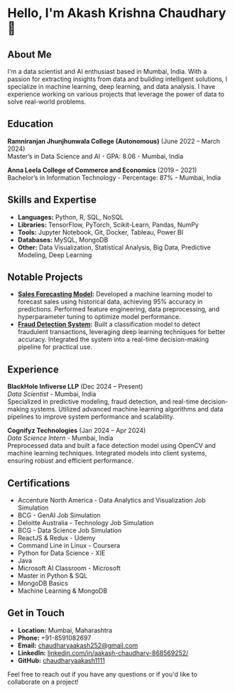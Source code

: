 # Hello, I'm Akash Krishna Chaudhary 👋

## About Me
I'm a data scientist and AI enthusiast based in Mumbai, India. With a passion for extracting insights from data and building intelligent solutions, I specialize in machine learning, deep learning, and data analysis. I have experience working on various projects that leverage the power of data to solve real-world problems.

## Education
**Ramniranjan Jhunjhunwala College (Autonomous)** (June 2022 – March 2024)  
Master’s in Data Science and AI - GPA: 8.06 - Mumbai, India

**Anna Leela College of Commerce and Economics** (2019 – 2021)  
Bachelor’s in Information Technology - Percentage: 87% - Mumbai, India

## Skills and Expertise
- **Languages:** Python, R, SQL, NoSQL
- **Libraries:** TensorFlow, PyTorch, Scikit-Learn, Pandas, NumPy
- **Tools:** Jupyter Notebook, Git, Docker, Tableau, Power BI
- **Databases:** MySQL, MongoDB
- **Other:** Data Visualization, Statistical Analysis, Big Data, Predictive Modeling, Deep Learning

## Notable Projects
- **[Sales Forecasting Model](https://github.com/chaudharyaakash1111/sales-forecasting-model):** Developed a machine learning model to forecast sales using historical data, achieving 95% accuracy in predictions. Performed feature engineering, data preprocessing, and hyperparameter tuning to optimize model performance.
- **[Fraud Detection System](https://github.com/chaudharyaakash1111/fraud-detection-system):** Built a classification model to detect fraudulent transactions, leveraging deep learning techniques for better accuracy. Integrated the system into a real-time decision-making pipeline for practical use.

## Experience
**BlackHole Infiverse LLP** (Dec 2024 – Present)  
*Data Scientist* - Mumbai, India  
Specialized in predictive modeling, fraud detection, and real-time decision-making systems. Utilized advanced machine learning algorithms and data pipelines to improve system performance and scalability.

**Cognifyz Technologies** (Jan 2024 – Apr 2024)  
*Data Science Intern* - Mumbai, India  
Preprocessed data and built a face detection model using OpenCV and machine learning techniques. Integrated models into client systems, ensuring robust and efficient performance.

## Certifications
- Accenture North America - Data Analytics and Visualization Job Simulation
- BCG - GenAI Job Simulation
- Deloitte Australia - Technology Job Simulation
- BCG - Data Science Job Simulation
- ReactJS & Redux - Udemy
- Command Line in Linux - Coursera
- Python for Data Science - XIE
- Java
- Microsoft AI Classroom - Microsoft
- Master in Python & SQL
- MongoDB Basics
- Machine Learning & MongoDB

## Get in Touch
- **Location:** Mumbai, Maharashtra
- **Phone:** +91-8591082697
- **Email:** [chaudharyaakash252@gmail.com](mailto:chaudharyaakash252@gmail.com)
- **LinkedIn:** [linkedin.com/in/aakash-chaudhary-868569252/](https://www.linkedin.com/in/aakash-chaudhary-868569252/)
- **GitHub:** [chaudharyaakash1111](https://github.com/chaudharyaakash1111)

Feel free to reach out if you have any questions or if you'd like to collaborate on a project!
